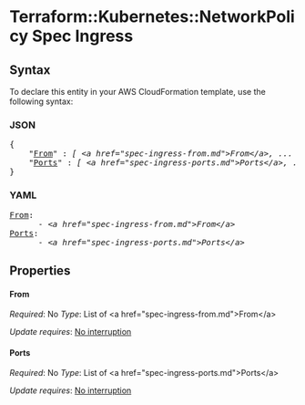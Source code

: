 # Terraform::Kubernetes::NetworkPolicy Spec Ingress

## Syntax

To declare this entity in your AWS CloudFormation template, use the following syntax:

### JSON

<pre>
{
    "<a href="#from" title="From">From</a>" : <i>[ &lt;a href=&#34;spec-ingress-from.md&#34;&gt;From&lt;/a&gt;, ... ]</i>,
    "<a href="#ports" title="Ports">Ports</a>" : <i>[ &lt;a href=&#34;spec-ingress-ports.md&#34;&gt;Ports&lt;/a&gt;, ... ]</i>
}
</pre>

### YAML

<pre>
<a href="#from" title="From">From</a>: <i>
      - &lt;a href=&#34;spec-ingress-from.md&#34;&gt;From&lt;/a&gt;</i>
<a href="#ports" title="Ports">Ports</a>: <i>
      - &lt;a href=&#34;spec-ingress-ports.md&#34;&gt;Ports&lt;/a&gt;</i>
</pre>

## Properties

#### From

_Required_: No
_Type_: List of &lt;a href=&#34;spec-ingress-from.md&#34;&gt;From&lt;/a&gt;

_Update requires_: [No interruption](https://docs.aws.amazon.com/AWSCloudFormation/latest/UserGuide/using-cfn-updating-stacks-update-behaviors.html#update-no-interrupt)

#### Ports

_Required_: No
_Type_: List of &lt;a href=&#34;spec-ingress-ports.md&#34;&gt;Ports&lt;/a&gt;

_Update requires_: [No interruption](https://docs.aws.amazon.com/AWSCloudFormation/latest/UserGuide/using-cfn-updating-stacks-update-behaviors.html#update-no-interrupt)

